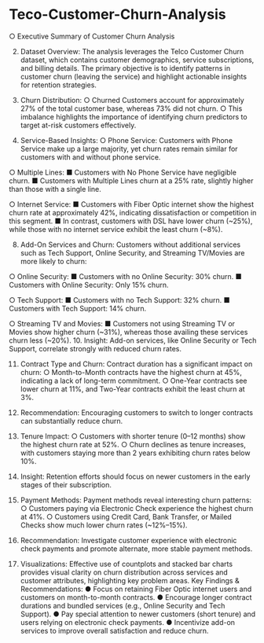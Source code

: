 # Teco-Customer-Churn-Analysis
○ Executive Summary of Customer Churn Analysis

2. Dataset Overview:
The analysis leverages the Telco Customer Churn dataset, which contains customer
demographics, service subscriptions, and billing details. The primary objective is to
identify patterns in customer churn (leaving the service) and highlight actionable
insights for retention strategies.

4. Churn Distribution:
○ Churned Customers account for approximately 27% of the total customer base,
whereas 73% did not churn.
○ This imbalance highlights the importance of identifying churn predictors to target
at-risk customers effectively.

6. Service-Based Insights:
○ Phone Service:
Customers with Phone Service make up a large majority, yet churn rates remain
similar for customers with and without phone service.

○ Multiple Lines:
■ Customers with No Phone Service have negligible churn.
■ Customers with Multiple Lines churn at a 25% rate, slightly higher than
those with a single line.

○ Internet Service:
■ Customers with Fiber Optic internet show the highest churn rate at
approximately 42%, indicating dissatisfaction or competition in this
segment.
■ In contrast, customers with DSL have lower churn (~25%), while those
with no internet service exhibit the least churn (~8%).

8. Add-On Services and Churn:
Customers without additional services such as Tech Support, Online Security, and
Streaming TV/Movies are more likely to churn:

○ Online Security:
■ Customers with no Online Security: 30% churn.
■ Customers with Online Security: Only 15% churn.

○ Tech Support:
■ Customers with no Tech Support: 32% churn.
■ Customers with Tech Support: 14% churn.

○ Streaming TV and Movies:
■ Customers not using Streaming TV or Movies show higher churn
(~31%), whereas those availing these services churn less (~20%).
10. Insight: Add-on services, like Online Security or Tech Support, correlate strongly with
reduced churn rates.

11. Contract Type and Churn:
Contract duration has a significant impact on churn:
○ Month-to-Month contracts have the highest churn at 45%, indicating a lack of
long-term commitment.
○ One-Year contracts see lower churn at 11%, and Two-Year contracts exhibit
the least churn at 3%.
12. Recommendation: Encouraging customers to switch to longer contracts can
substantially reduce churn.

14. Tenure Impact:
○ Customers with shorter tenure (0–12 months) show the highest churn rate at
52%.
○ Churn declines as tenure increases, with customers staying more than 2 years
exhibiting churn rates below 10%.
15. Insight: Retention efforts should focus on newer customers in the early stages of their
subscription.

17. Payment Methods:
Payment methods reveal interesting churn patterns:
○ Customers paying via Electronic Check experience the highest churn at 41%.
○ Customers using Credit Card, Bank Transfer, or Mailed Checks show much
lower churn rates (~12%–15%).
18. Recommendation: Investigate customer experience with electronic check payments
and promote alternate, more stable payment methods.

20. Visualizations:
Effective use of countplots and stacked bar charts provides visual clarity on churn
distribution across services and customer attributes, highlighting key problem areas.
Key Findings & Recommendations:
● Focus on retaining Fiber Optic internet users and customers on month-to-month
contracts.
● Encourage longer contract durations and bundled services (e.g., Online Security and
Tech Support).
● Pay special attention to newer customers (short tenure) and users relying on
electronic check payments.
● Incentivize add-on services to improve overall satisfaction and reduce churn.
